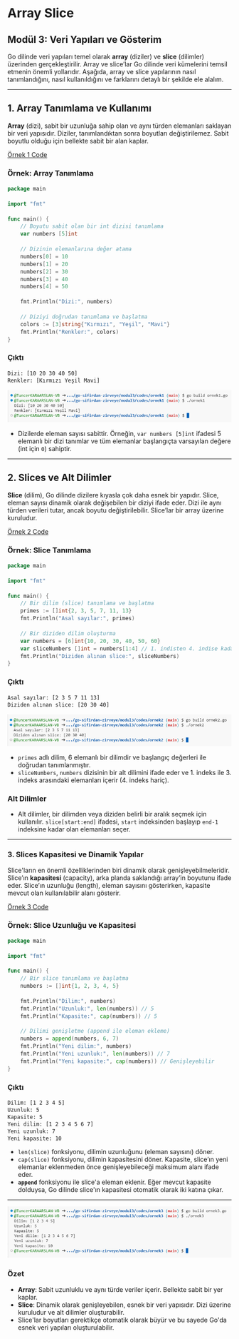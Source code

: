 # Array Slice

## Modül 3: Veri Yapıları ve Gösterim

Go dilinde veri yapıları temel olarak **array** (diziler) ve **slice** (dilimler) üzerinden gerçekleştirilir. Array ve slice’lar Go dilinde veri kümelerini temsil etmenin önemli yollarıdır. Aşağıda, array ve slice yapılarının nasıl tanımlandığını, nasıl kullanıldığını ve farklarını detaylı bir şekilde ele alalım.

---

## 1. **Array Tanımlama ve Kullanımı**

**Array** (dizi), sabit bir uzunluğa sahip olan ve aynı türden elemanları saklayan bir veri yapısıdır. Diziler, tanımlandıktan sonra boyutları değiştirilemez. Sabit boyutlu olduğu için bellekte sabit bir alan kaplar.

[Örnek 1 Code](codes/ornek1/ornek1.go)

### Örnek: Array Tanımlama

```go
package main

import "fmt"

func main() {
    // Boyutu sabit olan bir int dizisi tanımlama
    var numbers [5]int

    // Dizinin elemanlarına değer atama
    numbers[0] = 10
    numbers[1] = 20
    numbers[2] = 30
    numbers[3] = 40
    numbers[4] = 50

    fmt.Println("Dizi:", numbers)

    // Diziyi doğrudan tanımlama ve başlatma
    colors := [3]string{"Kırmızı", "Yeşil", "Mavi"}
    fmt.Println("Renkler:", colors)
}
```

### Çıktı

```
Dizi: [10 20 30 40 50]
Renkler: [Kırmızı Yeşil Mavi]
```

![Örnek 1 Çıktı](images/ornek1.png)

- Dizilerde eleman sayısı sabittir. Örneğin, `var numbers [5]int` ifadesi 5 elemanlı bir dizi tanımlar ve tüm elemanlar başlangıçta varsayılan değere (int için `0`) sahiptir.

---

## 2. **Slices ve Alt Dilimler**

**Slice** (dilim), Go dilinde dizilere kıyasla çok daha esnek bir yapıdır. Slice, eleman sayısı dinamik olarak değişebilen bir diziyi ifade eder. Dizi ile aynı türden verileri tutar, ancak boyutu değiştirilebilir. Slice’lar bir array üzerine kuruludur.

[Örnek 2 Code](codes/ornek2/ornek2.go)

### Örnek: Slice Tanımlama

```go
package main

import "fmt"

func main() {
    // Bir dilim (slice) tanımlama ve başlatma
    primes := []int{2, 3, 5, 7, 11, 13}
    fmt.Println("Asal sayılar:", primes)

    // Bir diziden dilim oluşturma
    var numbers = [6]int{10, 20, 30, 40, 50, 60}
    var sliceNumbers []int = numbers[1:4] // 1. indisten 4. indise kadar (4 hariç)
    fmt.Println("Diziden alınan slice:", sliceNumbers)
}
```

### Çıktı

```
Asal sayılar: [2 3 5 7 11 13]
Diziden alınan slice: [20 30 40]
```

![Örnek 2 Çıktı](images/ornek2.png)

- `primes` adlı dilim, 6 elemanlı bir dilimdir ve başlangıç değerleri ile doğrudan tanımlanmıştır.
- `sliceNumbers`, `numbers` dizisinin bir alt dilimini ifade eder ve 1. indeks ile 3. indeks arasındaki elemanları içerir (4. indeks hariç).

### Alt Dilimler

- Alt dilimler, bir dilimden veya diziden belirli bir aralık seçmek için kullanılır. `slice[start:end]` ifadesi, `start` indeksinden başlayıp `end-1` indeksine kadar olan elemanları seçer.

---

### 3. **Slices Kapasitesi ve Dinamik Yapılar**

Slice'ların en önemli özelliklerinden biri dinamik olarak genişleyebilmeleridir. Slice’ın **kapasitesi** (capacity), arka planda saklandığı array’in boyutunu ifade eder. Slice’ın uzunluğu (length), eleman sayısını gösterirken, kapasite mevcut olan kullanılabilir alanı gösterir.

[Örnek 3 Code](codes/ornek3/ornek3.go)

### Örnek: Slice Uzunluğu ve Kapasitesi

```go
package main

import "fmt"

func main() {
    // Bir slice tanımlama ve başlatma
    numbers := []int{1, 2, 3, 4, 5}

    fmt.Println("Dilim:", numbers)
    fmt.Println("Uzunluk:", len(numbers)) // 5
    fmt.Println("Kapasite:", cap(numbers)) // 5

    // Dilimi genişletme (append ile eleman ekleme)
    numbers = append(numbers, 6, 7)
    fmt.Println("Yeni dilim:", numbers)
    fmt.Println("Yeni uzunluk:", len(numbers)) // 7
    fmt.Println("Yeni kapasite:", cap(numbers)) // Genişleyebilir
}
```

### Çıktı

```
Dilim: [1 2 3 4 5]
Uzunluk: 5
Kapasite: 5
Yeni dilim: [1 2 3 4 5 6 7]
Yeni uzunluk: 7
Yeni kapasite: 10
```

- `len(slice)` fonksiyonu, dilimin uzunluğunu (eleman sayısını) döner.
- `cap(slice)` fonksiyonu, dilimin kapasitesini döner. Kapasite, slice’ın yeni elemanlar eklenmeden önce genişleyebileceği maksimum alanı ifade eder.
- **`append`** fonksiyonu ile slice'a eleman eklenir. Eğer mevcut kapasite dolduysa, Go dilinde slice'ın kapasitesi otomatik olarak iki katına çıkar.

---

![Örnek 3 Çıktı](images/ornek3.png)

### Özet

- **Array**: Sabit uzunluklu ve aynı türde veriler içerir. Bellekte sabit bir yer kaplar.
- **Slice**: Dinamik olarak genişleyebilen, esnek bir veri yapısıdır. Dizi üzerine kuruludur ve alt dilimler oluşturabilir.
- Slice'lar boyutları gerektikçe otomatik olarak büyür ve bu sayede Go'da esnek veri yapıları oluşturulabilir.
